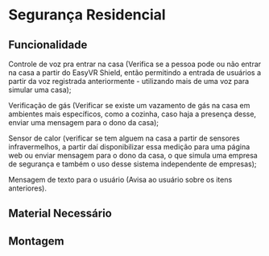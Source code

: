 # Segurança Residencial
  

## Funcionalidade

Controle de voz pra entrar na casa (Verifica se a pessoa pode ou não entrar na casa a partir do EasyVR Shield, 
então permitindo a entrada de usuários a partir da voz registrada anteriormente - utilizando mais de uma voz para simular uma casa);
	
Verificação de gás (Verificar se existe um vazamento de gás na casa em ambientes mais específicos, como a cozinha, caso haja a presença desse, enviar uma mensagem para o dono da casa);
	
Sensor de calor (verificar se tem alguem na casa a partir de sensores infravermelhos, a partir daí disponibilizar essa medição para uma página web ou enviar mensagem para o dono da casa,  o que simula uma empresa de segurança e também o uso desse sistema independente de empresas);

Mensagem de texto para o usuário (Avisa ao usuário sobre os itens anteriores).

## Material Necessário



## Montagem
